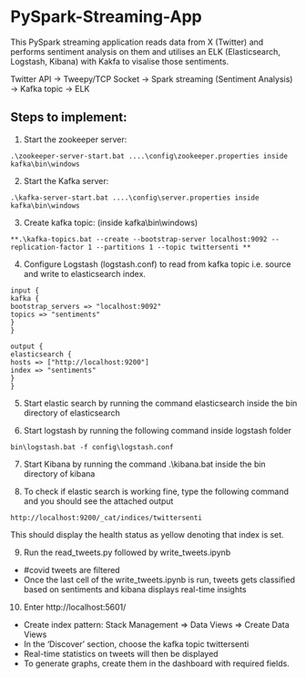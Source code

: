 # PySpark-Streaming-App

This PySpark streaming application reads data from X (Twitter) and performs sentiment analysis on them and utilises an ELK (Elasticsearch, Logstash, Kibana) with Kakfa to visalise those sentiments. 

Twitter API -> Tweepy/TCP Socket -> Spark streaming (Sentiment Analysis) -> Kafka topic -> ELK

## Steps to implement:

1. Start the zookeeper server:

```
.\zookeeper-server-start.bat ....\config\zookeeper.properties inside kafka\bin\windows
```

2. Start the Kafka server:
```
.\kafka-server-start.bat ....\config\server.properties inside kafka\bin\windows
```
3. Create kafka topic: (inside kafka\bin\windows)    

```
**.\kafka-topics.bat --create --bootstrap-server localhost:9092 --replication-factor 1 --partitions 1 --topic twittersenti **
```
4. Configure Logstash (logstash.conf) to read from kafka topic i.e. source and write to elasticsearch index.
```
input {
kafka {
bootstrap_servers => "localhost:9092"
topics => "sentiments"
}
}

output {
elasticsearch {
hosts => ["http://localhost:9200"]
index => "sentiments"
}
}
```
5. Start elastic search by running the command elasticsearch inside the bin directory of elasticsearch

6. Start logstash by running the following command inside logstash folder
```
bin\logstash.bat -f config\logstash.conf
```
7. Start Kibana by running the command .\kibana.bat inside the bin directory of kibana

8. To check if elastic search is working fine, type the following command and you should see the attached output
```
http://localhost:9200/_cat/indices/twittersenti
```
This should display the health status as yellow denoting that index is set.

9. Run the read_tweets.py followed by write_tweets.ipynb

- #covid tweets are filtered
- Once the last cell of the write_tweets.ipynb is run, tweets gets classified based on sentiments and kibana displays real-time insights

10. Enter http://localhost:5601/

- Create index pattern: Stack Management => Data Views => Create Data Views
- In the ‘Discover’ section, choose the kafka topic twittersenti
- Real-time statistics on tweets will then be displayed
- To generate graphs, create them in the dashboard with required fields.
